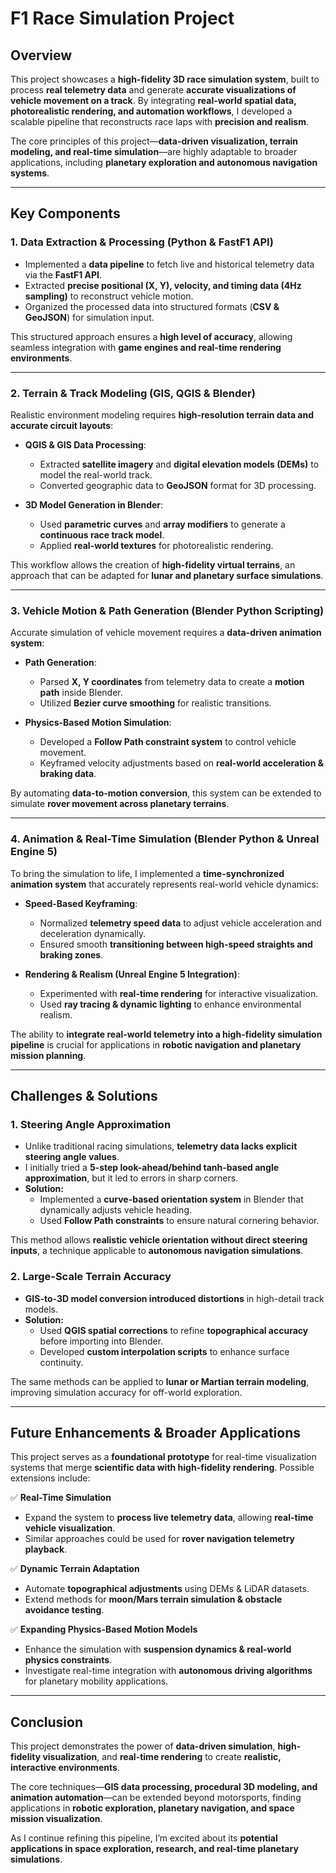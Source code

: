 # **F1 Race Simulation Project**

## **Overview**  

This project showcases a **high-fidelity 3D race simulation system**, built to process **real telemetry data** and generate **accurate visualizations of vehicle movement on a track**. By integrating **real-world spatial data, photorealistic rendering, and automation workflows**, I developed a scalable pipeline that reconstructs race laps with **precision and realism**.  

The core principles of this project—**data-driven visualization, terrain modeling, and real-time simulation**—are highly adaptable to broader applications, including **planetary exploration and autonomous navigation systems**.

---

## **Key Components**  

### **1. Data Extraction & Processing (Python & FastF1 API)**  

- Implemented a **data pipeline** to fetch live and historical telemetry data via the **FastF1 API**.  
- Extracted **precise positional (X, Y), velocity, and timing data (4Hz sampling)** to reconstruct vehicle motion.  
- Organized the processed data into structured formats (**CSV & GeoJSON**) for simulation input.  

This structured approach ensures a **high level of accuracy**, allowing seamless integration with **game engines and real-time rendering environments**.

---

### **2. Terrain & Track Modeling (GIS, QGIS & Blender)**  

Realistic environment modeling requires **high-resolution terrain data and accurate circuit layouts**:  

- **QGIS & GIS Data Processing**:  
  - Extracted **satellite imagery** and **digital elevation models (DEMs)** to model the real-world track.  
  - Converted geographic data to **GeoJSON** format for 3D processing.  

- **3D Model Generation in Blender**:  
  - Used **parametric curves** and **array modifiers** to generate a **continuous race track model**.  
  - Applied **real-world textures** for photorealistic rendering.  

This workflow allows the creation of **high-fidelity virtual terrains**, an approach that can be adapted for **lunar and planetary surface simulations**.

---

### **3. Vehicle Motion & Path Generation (Blender Python Scripting)**  

Accurate simulation of vehicle movement requires a **data-driven animation system**:  

- **Path Generation**:  
  - Parsed **X, Y coordinates** from telemetry data to create a **motion path** inside Blender.  
  - Utilized **Bezier curve smoothing** for realistic transitions.  

- **Physics-Based Motion Simulation**:  
  - Developed a **Follow Path constraint system** to control vehicle movement.  
  - Keyframed velocity adjustments based on **real-world acceleration & braking data**.  

By automating **data-to-motion conversion**, this system can be extended to simulate **rover movement across planetary terrains**.

---

### **4. Animation & Real-Time Simulation (Blender Python & Unreal Engine 5)**  

To bring the simulation to life, I implemented a **time-synchronized animation system** that accurately represents real-world vehicle dynamics:  

- **Speed-Based Keyframing**:  
  - Normalized **telemetry speed data** to adjust vehicle acceleration and deceleration dynamically.  
  - Ensured smooth **transitioning between high-speed straights and braking zones**.  

- **Rendering & Realism (Unreal Engine 5 Integration)**:  
  - Experimented with **real-time rendering** for interactive visualization.  
  - Used **ray tracing & dynamic lighting** to enhance environmental realism.  

The ability to **integrate real-world telemetry into a high-fidelity simulation pipeline** is crucial for applications in **robotic navigation and planetary mission planning**.

---

## **Challenges & Solutions**  

### **1. Steering Angle Approximation**  

- Unlike traditional racing simulations, **telemetry data lacks explicit steering angle values**.  
- I initially tried a **5-step look-ahead/behind tanh-based angle approximation**, but it led to errors in sharp corners.  
- **Solution:**  
  - Implemented a **curve-based orientation system** in Blender that dynamically adjusts vehicle heading.  
  - Used **Follow Path constraints** to ensure natural cornering behavior.  

This method allows **realistic vehicle orientation without direct steering inputs**, a technique applicable to **autonomous navigation simulations**.

### **2. Large-Scale Terrain Accuracy**  

- **GIS-to-3D model conversion introduced distortions** in high-detail track models.  
- **Solution:**  
  - Used **QGIS spatial corrections** to refine **topographical accuracy** before importing into Blender.  
  - Developed **custom interpolation scripts** to enhance surface continuity.  

The same methods can be applied to **lunar or Martian terrain modeling**, improving simulation accuracy for off-world exploration.

---

## **Future Enhancements & Broader Applications**  

This project serves as a **foundational prototype** for real-time visualization systems that merge **scientific data with high-fidelity rendering**. Possible extensions include:  

✅ **Real-Time Simulation**  
- Expand the system to **process live telemetry data**, allowing **real-time vehicle visualization**.  
- Similar approaches could be used for **rover navigation telemetry playback**.  

✅ **Dynamic Terrain Adaptation**  
- Automate **topographical adjustments** using DEMs & LiDAR datasets.  
- Extend methods for **moon/Mars terrain simulation & obstacle avoidance testing**.  

✅ **Expanding Physics-Based Motion Models**  
- Enhance the simulation with **suspension dynamics & real-world physics constraints**.  
- Investigate real-time integration with **autonomous driving algorithms** for planetary mobility applications.  

---

## **Conclusion**  

This project demonstrates the power of **data-driven simulation**, **high-fidelity visualization**, and **real-time rendering** to create **realistic, interactive environments**.  

The core techniques—**GIS data processing, procedural 3D modeling, and animation automation**—can be extended beyond motorsports, finding applications in **robotic exploration, planetary navigation, and space mission visualization**.  

As I continue refining this pipeline, I’m excited about its **potential applications in space exploration, research, and real-time planetary simulations**.  


